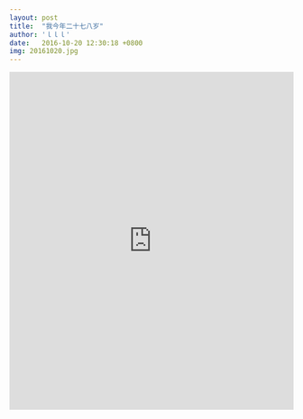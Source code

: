 ```yaml
---
layout: post
title:  "我今年二十七八岁"
author: 'ｌｌｌ'
date:   2016-10-20 12:30:18 +0800
img: 20161020.jpg
---
```

<iframe frameborder="0" src="http://player.yinyuetai.com/video/player/2370624/v_0.swf" allowfullscreen style="width:100%;height:600px;" quality="high" style="width:100%;" allowScriptAccess="sameDomain" allowfullscreen type="application/x-shockwave-flash"></iframe>
